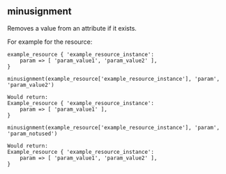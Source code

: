 minusignment
-----
Removes a value from an attribute if it exists.

For example for the resource:

    example_resource { 'example_resource_instance':
        param => [ 'param_value1', 'param_value2' ],
    }

    minusignment(example_resource['example_resource_instance'], 'param', 'param_value2')

    Would return:
    Example_resource { 'example_resource_instance':
        param => [ 'param_value1' ],
    }

    minusignment(example_resource['example_resource_instance'], 'param', 'param_notused')

    Would return:
    Example_resource { 'example_resource_instance':
        param => [ 'param_value1', 'param_value2' ],
    }
